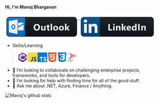 #### Hi, I'm Manoj Bhargavan <a href="mailto:manoj.bhargavan@outlook.in">
  <img src="images/social/outlook.svg" alt="outlook" style="vertical-align:top; margin:6px 4px">
</a>

<a href="https://www.linkedin.com/in/manojbhargavan/">
    <img src="images/social/linkedin.svg" alt="linkedin" style="vertical-align:top; margin:6px 4px">
</a>

- Skills/Learning 
> <img src="icons/csharp/csharp-original.svg" alt="csharp" height="32px" width="32px"><img src="icons/javascript/javascript-original.svg" alt="js" height="32px" width="32px"><img src="icons/typescript/typescript-original.svg" alt="ts" height="32px" width="32px"><img src="icons/html5/html5-original.svg" alt="ts" height="32px" width="32px"><img src="icons/css3/css3-original.svg" alt="ts" height="32px" width="32px"><img src="icons/sql-server.png" alt="ts" height="32px" width="32px">

- 👯 I’m looking to collaborate on challenging enterprise projects, frameworks, and tools for developers.
- 🤔 I’m looking for help with finding time for all of the good stuff.
- 💬 Ask me about .NET, Azure, Finance / Anything.

![Manoj's github stats](https://github-readme-stats.vercel.app/api?username=manojbhargavan&count_private=true&show_icons=true)
